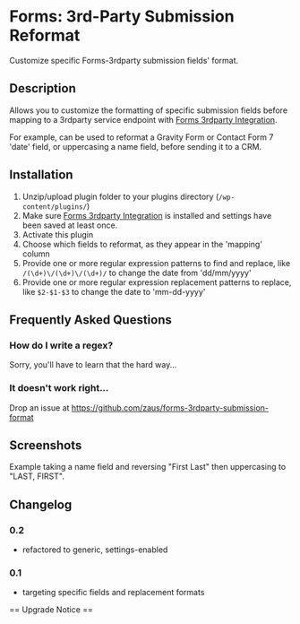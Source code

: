 # Forms: 3rd-Party Submission Reformat #

Customize specific Forms-3rdparty submission fields' format.

## Description ##

Allows you to customize the formatting of specific submission fields before mapping to a 3rdparty service endpoint with [Forms 3rdparty Integration](http://wordpress.org/plugins/forms-3rdparty-integration/).

For example, can be used to reformat a Gravity Form or Contact Form 7 'date' field, or uppercasing a name field, before sending it to a CRM.

## Installation ##

1. Unzip/upload plugin folder to your plugins directory (`/wp-content/plugins/`)
2. Make sure [Forms 3rdparty Integration](http://wordpress.org/plugins/forms-3rdparty-integration/) is installed and settings have been saved at least once.
3. Activate this plugin
4. Choose which fields to reformat, as they appear in the 'mapping' column
5. Provide one or more regular expression patterns to find and replace, like `/(\d+)\/(\d+)\/(\d+)/` to change the date from 'dd/mm/yyyy'
6. Provide one or more regular expression replacement patterns to replace, like `$2-$1-$3` to change the date to 'mm-dd-yyyy'

## Frequently Asked Questions ##

### How do I write a regex? ###

Sorry, you'll have to learn that the hard way...

### It doesn't work right... ###

Drop an issue at https://github.com/zaus/forms-3rdparty-submission-format

## Screenshots ##

Example taking a name field and reversing "First Last" then uppercasing to "LAST, FIRST".

## Changelog ##

### 0.2 ###
* refactored to generic, settings-enabled

### 0.1 ###
* targeting specific fields and replacement formats

== Upgrade Notice ==

